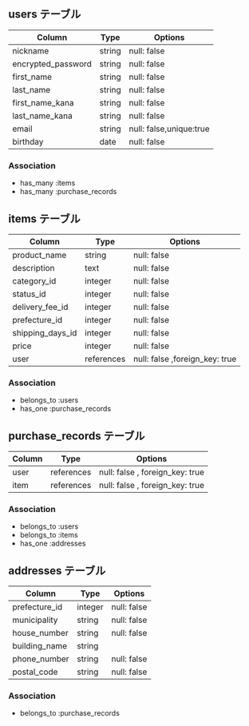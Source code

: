 ## users テーブル

|  Column          | Type      | Options                 |
| ---------------- | --------- | ----------------------- |
|nickname          |string     | null: false             |
|encrypted_password|string     | null: false             |
|first_name        |string     | null: false             |
|last_name         |string     | null: false             |
|first_name_kana   |string     | null: false             |
|last_name_kana    |string     | null: false             |
|email             |string     | null: false,unique:true |
|birthday          |date       | null: false             |


### Association

- has_many :items
- has_many :purchase_records



## items テーブル

|  Column          | Type     | Options                       |
| ---------------- | -------- | ----------------------------- |
|product_name      |string    | null: false                   |
|description       |text      | null: false                   |
|category_id       |integer   | null: false                   |
|status_id         |integer   | null: false                   |
|delivery_fee_id   |integer   | null: false                   |
|prefecture_id     |integer   | null: false                   |
|shipping_days_id  |integer   | null: false                   |
|price             |integer   | null: false                   |
|user              |references| null: false ,foreign_key: true|

### Association

- belongs_to :users
- has_one :purchase_records

## purchase_records テーブル

|  Column          | Type        | Options                        |
| ---------------- | ----------- | ------------------------------ |
|user              |references   | null: false , foreign_key: true|
|item              |references   | null: false , foreign_key: true|


### Association

- belongs_to :users
- belongs_to :items
- has_one :addresses



## addresses テーブル

|  Column          | Type   | Options     |
| ---------------- | ------ | ----------- |
|prefecture_id     |integer | null: false |
|municipality      |string  | null: false |
|house_number      |string  | null: false |
|building_name     |string  |             |
|phone_number      |string  | null: false |
|postal_code       |string  | null: false |


### Association

- belongs_to :purchase_records
